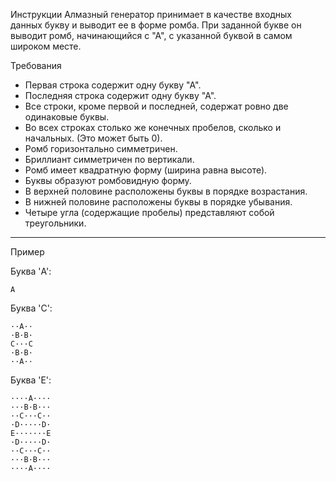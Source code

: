 Инструкции
Алмазный генератор принимает в качестве входных данных букву и выводит ее в форме ромба. 
При заданной букве он выводит ромб, начинающийся с "А", с указанной буквой в самом широком месте.

Требования
- Первая строка содержит одну букву "А".
- Последняя строка содержит одну букву "А".
- Все строки, кроме первой и последней, содержат ровно две одинаковые буквы.
- Во всех строках столько же конечных пробелов, сколько и начальных. (Это может быть 0).
- Ромб горизонтально симметричен.
- Бриллиант симметричен по вертикали.
- Ромб имеет квадратную форму (ширина равна высоте).
- Буквы образуют ромбовидную форму.
- В верхней половине расположены буквы в порядке возрастания.
- В нижней половине расположены буквы в порядке убывания.
- Четыре угла (содержащие пробелы) представляют собой треугольники.

--------

Пример

Буква 'A':
```
A
```

Буква 'C':
```
··A··
·B·B·
C···C
·B·B·
··A··
```

Буква 'E':
```
····A····
···B·B···
··C···C··
·D·····D·
E·······E
·D·····D·
··C···C··
···B·B···
····A····
```